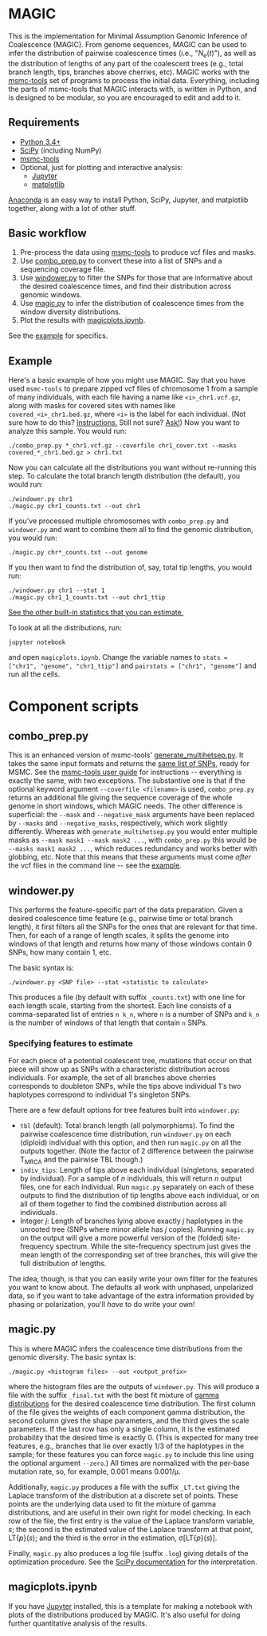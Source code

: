 MAGIC
=======

This is the implementation for Minimal Assumption Genomic Inference of Coalescence (MAGIC).
From genome sequences, MAGIC can be used to infer the distribution of pairwise coalescence times
(i.e., "_N_<sub>e</sub>(_t_)"), as well as the distribution of lengths of any part of the coalescent trees
(e.g., total branch length, tips, branches above cherries, etc).
MAGIC works with the [msmc-tools](http://github.com/stschiff/msmc-tools) set of programs to process the initial data.
Everything, including the parts of msmc-tools that MAGIC interacts with, is written
in Python, and is designed to be modular, so you are encouraged to edit and add to it.

## Requirements
- [Python 3.4+](http://www.python.org)
- [SciPy](http://www.scipy.org/) (including NumPy)
- [msmc-tools](http://github.com/stschiff/msmc-tools)
- Optional, just for plotting and interactive analysis:
	- [Jupyter](http://www.jupyter.org)
	- [matplotlib](http://matplotlib.org/)

[Anaconda](http://www.continuum.io) is an easy way to install Python, SciPy, Jupyter, and matplotlib together, along with a lot of other stuff.


## Basic workflow

1. Pre-process the data using [msmc-tools](http://github.com/stschiff/msmc-tools) to produce vcf files and masks.
2. Use [combo_prep.py](#combo_preppy) to convert these into a list of SNPs and a sequencing coverage file.
3. Use [windower.py](#windowerpy) to filter the SNPs for those that are informative about the desired coalescence times, and find their distribution across genomic windows.
4. Use [magic.py](#magicpy) to infer the distribution of coalescence times from the window diversity distributions.
5. Plot the results with [magicplots.ipynb](#magicplotsipynb).

See the [example](#example) for specifics.

## Example

Here's a basic example of how you might use MAGIC. 
Say that you have used `msmc-tools` to prepare zipped vcf files of chromosome 1 from a sample of many individuals,
with each file having a name like `<i>_chr1.vcf.gz`, 
along with masks for covered sites with names like `covered_<i>_chr1.bed.gz`,
where `<i>` is the label for each individual.
(Not sure how to do this? [Instructions.](https://github.com/stschiff/msmc-tools/blob/master/README.md) Still not sure? [Ask!](https://groups.google.com/forum/#!forum/msmc-popgen))
Now you want to analyze this sample.
You would run:

	./combo_prep.py *_chr1.vcf.gz --coverfile chr1_cover.txt --masks covered_*_chr1.bed.gz > chr1.txt
	
Now you can calculate all the distributions you want without re-running this step.
To calculate the total branch length distribution (the default), you would run:

	./windower.py chr1
	./magic.py chr1_counts.txt --out chr1
	
If you've processed multiple chromosomes with `combo_prep.py` and `windower.py` and want to 
combine them all to find the genomic distribution, you would run:

	./magic.py chr*_counts.txt --out genome
	
If you then want to find the distribution of, say, total tip lengths, you would run:

	./windower.py chr1 --stat 1
	./magic.py chr1_1_counts.txt --out chr1_ttip
	
[See the other built-in statistics that you can estimate.](#specifying-features-to-estimate)

To look at all the distributions, run:

	jupyter notebook
	
and open `magicplots.ipynb`.
Change the variable names to `stats = ["chr1", "genome", "chr1_ttip"]` and `pairstats = ["chr1", "genome"]` and run all the cells.



# Component scripts

## combo\_prep.py

This is an enhanced version of msmc-tools' [generate\_multihetsep.py](https://github.com/stschiff/msmc-tools/blob/master/generate_multihetsep.py).
It takes the same input formats and returns the [same list of SNPs](https://github.com/stschiff/msmc/blob/master/guide.md#input-file-format), ready for MSMC.
See the [msmc-tools user guide](https://github.com/stschiff/msmc-tools/blob/master/README.md) for instructions
-- everything is exactly the same, with two exceptions.
The substantive one is that if the optional keyword argument `--coverfile <filename>` is used,
`combo_prep.py` returns an additional file giving the sequence coverage of the whole genome in short windows,
which MAGIC needs.
The other difference is superficial: the `--mask` and `--negative_mask` arguments have been replaced
by `--masks` and `--negative_masks`, respectively, which work slightly differently.
Whereas with `generate_multihetsep.py` you would enter multiple masks as `--mask mask1 --mask mask2 ...`,
with `combo_prep.py` this would be `--masks mask1 mask2 ...`, which reduces redundancy and works better with globbing, etc.
Note that this means that these arguments must come *after* the vcf files in the command line -- see the [example](#example).

## windower.py

This performs the feature-specific part of the data preparation. 
Given a desired coalescence time feature (e.g., pairwise time or total branch length), it first filters all the SNPs for the ones that are relevant for that time.
Then, for each of a range of length scales, 
it splits the genome into windows of that length
and returns how many of those windows contain 0 SNPs, how many contain 1, etc.

The basic syntax is:

	./windower.py <SNP file> --stat <statistic to calculate>
	
This produces a file (by default with suffix `_counts.txt`) with one line for each length scale, starting from the shortest.
Each line consists of a comma-separated list of entries `n k_n`, where `n` is a number of SNPs and `k_n` is the number of windows of that length that contain `n` SNPs.

### Specifying features to estimate

For each piece of a potential coalescent tree, mutations that occur on that piece
will show up as SNPs with a characteristic distribution across individuals.
For example, the set of all branches above cherries corresponds to doubleton SNPs, while the tips above individual 1's two haplotypes correspond to individual 1's singleton SNPs.

There are a few default options for tree features built into `windower.py`:

- `tbl` (default): Total branch length (all polymorphisms). To find the pairwise coalescence time distribution, run `windower.py` on each (diploid) individual with this option, and then run `magic.py` on all the outputs together. (Note the factor of 2 difference between the pairwise T<sub>MRCA</sub> and the pairwise TBL though.)
- `indiv_tips`: Length of tips above each individual (singletons, separated by individual). For a sample of _n_ individuals, this will return _n_ output files, one for each individual. Run `magic.py` separately on each of these outputs to find the distribution of tip lengths above each individual, or on all of them together to find the combined distribution across all individuals.
- Integer _j_: Length of branches lying above exactly _j_ haplotypes in the unrooted tree (SNPs where minor allele has _j_ copies). Running `magic.py` on the output will give a more powerful version of the (folded) site-frequency spectrum. While the site-frequency spectrum just gives the mean length of the corresponding set of tree branches, this will give the full distribution of lengths.

The idea, though, is that you can easily write your own filter for the features you want to know about.
The defaults all work with unphased, unpolarized data, so if you want to take advantage of the 
extra information provided by phasing or polarization, you'll *have* to do write your own!



## magic.py

This is where MAGIC infers the coalescence time distributions from the genomic diversity.
The basic syntax is:

	./magic.py <histogram files> --out <output_prefix>
	
where the histogram files are the outputs of `windower.py`. 
This will produce a file with the suffix `_final.txt` with the best fit
mixture of [gamma distributions](https://en.wikipedia.org/wiki/Gamma_distribution)
for the desired coalescence time distribution. The first column of the file gives
the weights of each component gamma distribution, the second column gives the shape
parameters, and the third gives the scale parameters. 
If the last row has only a single column, it is the estimated probability that the 
desired time is exactly 0. 
(This is expected for many tree features, e.g.,
branches that lie over exactly 1/3 of the haplotypes in the sample; 
for these features you can force `magic.py` to include this line using the optional argument `--zero`.)
All times are normalized with the per-base mutation rate, so, for example, 0.001 means 0.001/&#956;.

Additionally, `magic.py` produces a file with the suffix `_LT.txt`
giving the Laplace transform of the distribution at a discrete set of points.
These points are the underlying data used to fit the mixture of gamma distributions, 
and are useful in their own right for model checking.
In each row of the file, the first entry is the
value of the Laplace transform variable, _s_; the second is the estimated value of the Laplace transform at that point, LT{_p_}(_s_); and the third is the error in the estimation, &#963;[LT{_p_}(_s_)].

Finally, `magic.py` also produces a log file (suffix `.log`) giving details of the optimization procedure. See the [SciPy documentation](http://docs.scipy.org/doc/scipy/reference/generated/scipy.optimize.OptimizeResult.html) for the interpretation.

## magicplots.ipynb

If you have [Jupyter](http://jupyter.org/) installed, this is a template for making a notebook
with plots of the distributions produced by MAGIC. 
It's also useful for doing further quantitative analysis of the results.



	